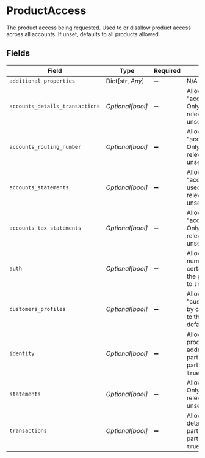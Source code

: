 # ProductAccess

The product access being requested. Used to or disallow product access across all accounts. If unset, defaults to all products allowed.


## Fields

| Field                                                                                                                                                        | Type                                                                                                                                                         | Required                                                                                                                                                     | Description                                                                                                                                                  |
| ------------------------------------------------------------------------------------------------------------------------------------------------------------ | ------------------------------------------------------------------------------------------------------------------------------------------------------------ | ------------------------------------------------------------------------------------------------------------------------------------------------------------ | ------------------------------------------------------------------------------------------------------------------------------------------------------------ |
| `additional_properties`                                                                                                                                      | Dict[str, *Any*]                                                                                                                                             | :heavy_minus_sign:                                                                                                                                           | N/A                                                                                                                                                          |
| `accounts_details_transactions`                                                                                                                              | *Optional[bool]*                                                                                                                                             | :heavy_minus_sign:                                                                                                                                           | Allow access to "accounts_details_transactions". Only used by certain partners. If relevant to the partner and unset, defaults to `true`.                    |
| `accounts_routing_number`                                                                                                                                    | *Optional[bool]*                                                                                                                                             | :heavy_minus_sign:                                                                                                                                           | Allow access to "accounts_routing_number". Only used by certain partners. If relevant to the partner and unset, defaults to `true`.                          |
| `accounts_statements`                                                                                                                                        | *Optional[bool]*                                                                                                                                             | :heavy_minus_sign:                                                                                                                                           | Allow access to "accounts_statements". Only used by certain partners. If relevant to the partner and unset, defaults to `true`.                              |
| `accounts_tax_statements`                                                                                                                                    | *Optional[bool]*                                                                                                                                             | :heavy_minus_sign:                                                                                                                                           | Allow access to "accounts_tax_statements". Only used by certain partners. If relevant to the partner and unset, defaults to `true`.                          |
| `auth`                                                                                                                                                       | *Optional[bool]*                                                                                                                                             | :heavy_minus_sign:                                                                                                                                           | Allow access to account number details. Only used by certain partners. If relevant to the partner and unset, defaults to `true`.                             |
| `customers_profiles`                                                                                                                                         | *Optional[bool]*                                                                                                                                             | :heavy_minus_sign:                                                                                                                                           | Allow access to "customers_profiles". Only used by certain partners. If relevant to the partner and unset, defaults to `true`.                               |
| `identity`                                                                                                                                                   | *Optional[bool]*                                                                                                                                             | :heavy_minus_sign:                                                                                                                                           | Allow access to the Identity product (name, email, phone, address). Only used by certain partners. If relevant to the partner and unset, defaults to `true`. |
| `statements`                                                                                                                                                 | *Optional[bool]*                                                                                                                                             | :heavy_minus_sign:                                                                                                                                           | Allow access to statements. Only used by certain partners. If relevant to the partner and unset, defaults to `true`.                                         |
| `transactions`                                                                                                                                               | *Optional[bool]*                                                                                                                                             | :heavy_minus_sign:                                                                                                                                           | Allow access to transaction details. Only used by certain partners. If relevant to the partner and unset, defaults to `true`.                                |